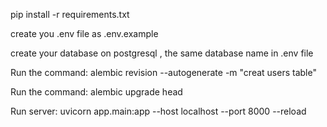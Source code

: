 pip install -r requirements.txt

create you .env file as .env.example

create your database on postgresql , the same database name in .env file

Run the command: alembic revision --autogenerate -m "creat users table"

Run the command: alembic upgrade head

Run server: uvicorn app.main:app --host localhost --port 8000 --reload
